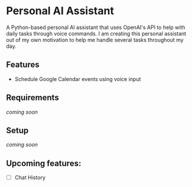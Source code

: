 # Personal AI Assistant

A Python-based personal AI assistant that uses OpenAI's API to help with daily tasks through voice commands.
I am creating this personal assistant out of my own motivation to help me handle several tasks throughout my day.

## Features

- Schedule Google Calendar events using voice input

## Requirements

_coming soon_

## Setup

_coming soon_

## Upcoming features:

- [ ] Chat History
